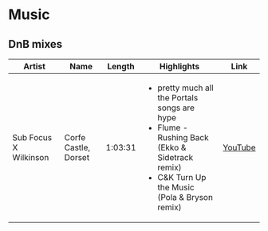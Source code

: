 # Music

## DnB mixes
|Artist|Name|Length|Highlights|Link|
|-|-|-|-|-|
|Sub Focus X Wilkinson|Corfe Castle, Dorset|1:03:31|<ul><li>pretty much all the Portals songs are hype</li><li>Flume - Rushing Back (Ekko & Sidetrack remix)</li><li>C&K Turn Up the Music (Pola & Bryson remix)</li></ul>|[YouTube](https://youtu.be/TRh-amAhOEw)
